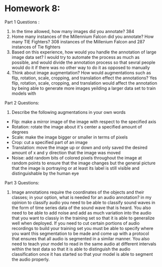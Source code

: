# Homework 8: 
Part 1 Questions : 
1.	In the time allowed, how many images did you annotate? 384
2.	Home many instances of the Millennium Falcon did you annotate?  How many TIE Fighters? 308 instances of the Millenium Falcon and 287 instances of Tie fighters
3.	Based on this experience,  how would you handle the annotation of large image data set? I would try to automate the process as much as possible, and would divide
the annotation process so that sevral people would do it if there was no other way to do it as opposed to manually
4.	Think about image augmentation?  How would augmentations such as flip, rotation, scale, cropping, and translation effect the annotations?
Yes flip, rotation, scale, cropping, and translation would affect the annotation by being able to generate more images yeilding a larger data set to train models with

Part 2 Questions: 
1. Describe the following augmentations in your own words
-	Flip: make a mirror image of the image with respect to the specified axis
- 	Rotation: rotate the image about it's center a specified amount of degrees
-	Scale: make the image bigger or smaller in terms of pixels
-	Crop: cut a specified part of an image
-	Translation: move the image up or down and only saved the desired amount of x and y direction that the image was moved
-	Noise: add random bits of colored pixels throughout the image at random points to ensure that the image changes but the general picture that the image is portraying or at least its label is still visible and distinguishable by the human eye

Part 3 Questions: 
1.	Image annotations require the coordinates of the objects and their classes; in your option, what is needed for an audio annotation? 
in my opinion to classify audio you need to be able to classify sound waves in the form of time series data of the sound wave that is heard. You also need to be able to add noise and add as much variation into the audio that you want to classiy in the training set so that it is able to generalize well when deployed. If you need to cut certain portions of audio recordings to build your training set you must be able to specify where you want this segmentation to be made and come up with a protocol that ensures that all audio is segmented in a similar manner. You also need to teach your model to read in the same audio at different intervals within the test data so that it is able to distinguish the audio classification once it has started so that your model is able to segment the audio properly.
